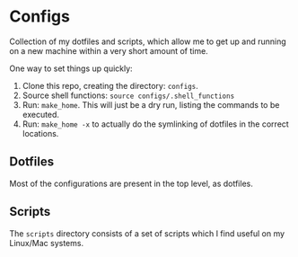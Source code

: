 # Configs
Collection of my dotfiles and scripts, which allow me to get up and
running on a new machine within a very short amount of time.

One way to set things up quickly:

1. Clone this repo, creating the directory: `configs`.
2. Source shell functions: `source configs/.shell_functions`
3. Run: `make_home`. This will just be a dry run, listing the commands
   to be executed.
4. Run: `make_home -x` to actually do the symlinking of dotfiles in
   the correct locations.

## Dotfiles

Most of the configurations are present in the top level, as dotfiles.

## Scripts
The `scripts` directory consists of a set of scripts which I find
useful on my Linux/Mac systems.

